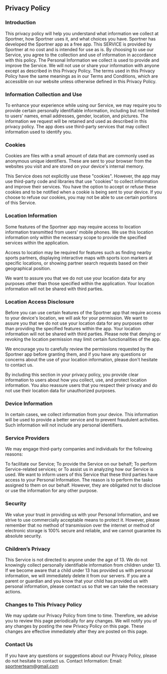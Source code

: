 Privacy Policy  
----------------

### Introduction  
This privacy policy will help you understand what information we collect at Sportner, how Sportner uses it, and what choices you have. Sportner has developed the Sportner app as a free app. This SERVICE is provided by Sportner at no cost and is intended for use as is. By choosing to use our Service, you agree to the collection and use of information in accordance with this policy. The Personal Information we collect is used to provide and improve the Service. We will not use or share your information with anyone except as described in this Privacy Policy.
The terms used in this Privacy Policy have the same meanings as in our Terms and Conditions, which are accessible on our website unless otherwise defined in this Privacy Policy.

### Information Collection and Use  
To enhance your experience while using our Service, we may require you to provide certain personally identifiable information, including but not limited to users' names, email addresses, gender, location, and pictures. The information we request will be retained and used as described in this privacy policy.
The app does use third-party services that may collect information used to identify you.

### Cookies  
Cookies are files with a small amount of data that are commonly used as anonymous unique identifiers. These are sent to your browser from the websites you visit and are stored on your device's internal memory.

This Service does not explicitly use these "cookies". However, the app may use third-party code and libraries that use "cookies" to collect information and improve their services. You have the option to accept or refuse these cookies and to be notified when a cookie is being sent to your device. If you choose to refuse our cookies, you may not be able to use certain portions of this Service.

### Location Information  
Some features of the Sportner app may require access to location information transmitted from users' mobile phones. We use this location information only within the necessary scope to provide the specified services within the application.

Access to location may be required for features such as finding nearby sports partners, displaying interactive maps with sports icon markers at specific locations, or showing partner search requests based on their geographical position.

We want to assure you that we do not use your location data for any purposes other than those specified within the application. Your location information will not be shared with third parties.

### Location Access Disclosure
Before you can use certain features of the Sportner app that require access to your device's location, we will ask for your permission. We want to assure you that we do not use your location data for any purposes other than providing the specified features within the app. Your location information will not be shared with third parties. Please note that denying or revoking the location permission may limit certain functionalities of the app.

We encourage you to carefully review the permissions requested by the Sportner app before granting them, and if you have any questions or concerns about the use of your location information, please don't hesitate to contact us.

By including this section in your privacy policy, you provide clear information to users about how you collect, use, and protect location information. You also reassure users that you respect their privacy and do not use their location data for unauthorized purposes.

### Device Information  
In certain cases, we collect information from your device. This information will be used to provide a better service and to prevent fraudulent activities. Such information will not include any personal identifiers.
### Service Providers  
We may engage third-party companies and individuals for the following reasons:

To facilitate our Service;
To provide the Service on our behalf;
To perform Service-related services; or
To assist us in analyzing how our Service is used.
We want to inform users of this Service that these third parties have access to your Personal Information. The reason is to perform the tasks assigned to them on our behalf. However, they are obligated not to disclose or use the information for any other purpose.

### Security  
We value your trust in providing us with your Personal Information, and we strive to use commercially acceptable means to protect it. However, please remember that no method of transmission over the internet or method of electronic storage is 100% secure and reliable, and we cannot guarantee its absolute security.

### Children’s Privacy  
This Service is not directed to anyone under the age of 13. We do not knowingly collect personally identifiable information from children under 13. If we become aware that a child under 13 has provided us with personal information, we will immediately delete it from our servers. If you are a parent or guardian and you know that your child has provided us with personal information, please contact us so that we can take the necessary actions.

### Changes to This Privacy Policy  
We may update our Privacy Policy from time to time. Therefore, we advise you to review this page periodically for any changes. We will notify you of any changes by posting the new Privacy Policy on this page. These changes are effective immediately after they are posted on this page.

### Contact Us  
If you have any questions or suggestions about our Privacy Policy, please do not hesitate to contact us.
Contact Information:
Email: sportnerteam@gmail.com
